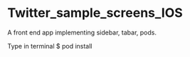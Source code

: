 # Twitter_sample_screens_IOS
A front end app implementing sidebar, tabar, pods.

Type in terminal 
$ pod install

